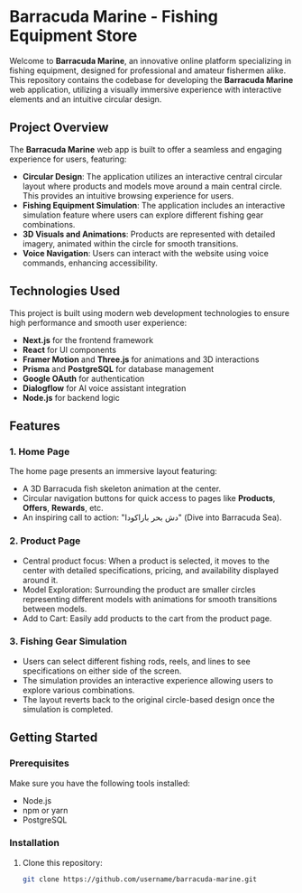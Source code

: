 # Barracuda Marine - Fishing Equipment Store

Welcome to **Barracuda Marine**, an innovative online platform specializing in fishing equipment, designed for professional and amateur fishermen alike. This repository contains the codebase for developing the **Barracuda Marine** web application, utilizing a visually immersive experience with interactive elements and an intuitive circular design.

## Project Overview

The **Barracuda Marine** web app is built to offer a seamless and engaging experience for users, featuring:

- **Circular Design**: The application utilizes an interactive central circular layout where products and models move around a main central circle. This provides an intuitive browsing experience for users.
- **Fishing Equipment Simulation**: The application includes an interactive simulation feature where users can explore different fishing gear combinations.
- **3D Visuals and Animations**: Products are represented with detailed imagery, animated within the circle for smooth transitions.
- **Voice Navigation**: Users can interact with the website using voice commands, enhancing accessibility.

## Technologies Used

This project is built using modern web development technologies to ensure high performance and smooth user experience:
- **Next.js** for the frontend framework
- **React** for UI components
- **Framer Motion** and **Three.js** for animations and 3D interactions
- **Prisma** and **PostgreSQL** for database management
- **Google OAuth** for authentication
- **Dialogflow** for AI voice assistant integration
- **Node.js** for backend logic

## Features

### 1. Home Page
The home page presents an immersive layout featuring:
- A 3D Barracuda fish skeleton animation at the center.
- Circular navigation buttons for quick access to pages like **Products**, **Offers**, **Rewards**, etc.
- An inspiring call to action: "دش بحر باراكودا" (Dive into Barracuda Sea).

### 2. Product Page
- Central product focus: When a product is selected, it moves to the center with detailed specifications, pricing, and availability displayed around it.
- Model Exploration: Surrounding the product are smaller circles representing different models with animations for smooth transitions between models.
- Add to Cart: Easily add products to the cart from the product page.

### 3. Fishing Gear Simulation
- Users can select different fishing rods, reels, and lines to see specifications on either side of the screen.
- The simulation provides an interactive experience allowing users to explore various combinations.
- The layout reverts back to the original circle-based design once the simulation is completed.

## Getting Started

### Prerequisites
Make sure you have the following tools installed:
- Node.js
- npm or yarn
- PostgreSQL

### Installation

1. Clone this repository:
   ```bash
   git clone https://github.com/username/barracuda-marine.git
